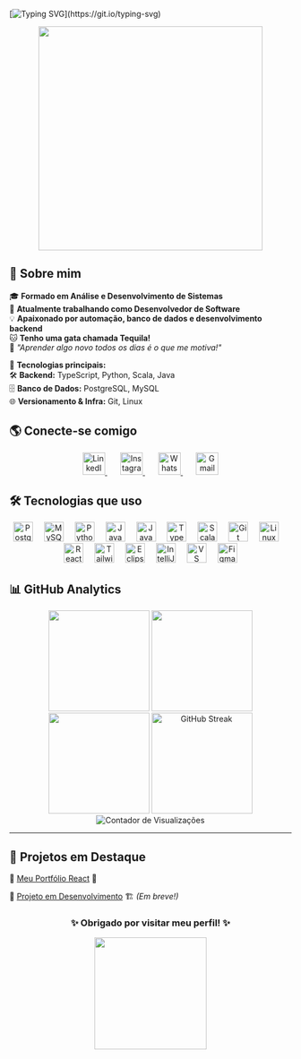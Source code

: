 [![Typing SVG](https://readme-typing-svg.demolab.com?font=Fira+Code&weight=700&size=25&duration=4000&pause=1000&color=FBFBFB&width=500&lines=Ol%C3%A1!+Seja+bem-vindo+ao+meu+perfil!)](https://git.io/typing-svg)

<p align="center">
  <img src="https://media.giphy.com/media/qgQUggAC3Pfv687qPC/giphy.gif" width="400px"/>
</p>



## 🚀 Sobre mim  

🎓 **Formado em Análise e Desenvolvimento de Sistemas**  
💼 **Atualmente trabalhando como Desenvolvedor de Software**  
💡 **Apaixonado por automação, banco de dados e desenvolvimento backend**  
🐱 **Tenho uma gata chamada Tequila!**  
📌 *"Aprender algo novo todos os dias é o que me motiva!"*  

🚀 **Tecnologias principais:**  
🛠️ **Backend:** TypeScript, Python, Scala, Java  
🗄️ **Banco de Dados:** PostgreSQL, MySQL  
🌐 **Versionamento & Infra:** Git, Linux  



## 🌎 Conecte-se comigo  

<p align="center">
  <a href="https://www.linkedin.com/in/victormelodesenvolvedor/" title="LinkedIn" target="_blank">
    <img src="https://cdn.jsdelivr.net/gh/devicons/devicon/icons/linkedin/linkedin-original.svg" height="40" alt="LinkedIn logo" />
  </a>
  &nbsp;&nbsp;&nbsp;&nbsp;&nbsp;
  <a href="https://www.instagram.com/vettormelo_?igsh=ZTI1Mno4eGw1cG90&utm_source=qr" title="Instagram" target="_blank">
    <img src="https://upload.wikimedia.org/wikipedia/commons/a/a5/Instagram_icon.png" height="40" alt="Instagram logo" />
  </a>
  &nbsp;&nbsp;&nbsp;&nbsp;&nbsp;
  <a href="https://wa.me/5511955984209" title="WhatsApp" target="_blank">
    <img src="https://upload.wikimedia.org/wikipedia/commons/6/6b/WhatsApp.svg" height="40" alt="WhatsApp logo" />
  </a>
  &nbsp;&nbsp;&nbsp;&nbsp;&nbsp;
  <a href="mailto:contatomelo2@gmail.com" title="Gmail">
    <img src="https://cdn.jsdelivr.net/gh/devicons/devicon/icons/google/google-original.svg" height="40" alt="Gmail logo" />
  </a>
</p>



## 🛠️ Tecnologias que uso  

<div align="center">
    <!-- Bancos de Dados -->
<img src="https://cdn.jsdelivr.net/gh/devicons/devicon/icons/postgresql/postgresql-original.svg" height="35" alt="PostgreSQL logo" />
<img width="12" />
<img src="https://cdn.jsdelivr.net/gh/devicons/devicon/icons/mysql/mysql-original.svg" height="35" alt="MySQL logo" />
<img width="12" />

<!-- Linguagens Backend -->
<img src="https://cdn.jsdelivr.net/gh/devicons/devicon/icons/python/python-original.svg" height="35" alt="Python logo" />
<img width="12" />
<img src="https://cdn.jsdelivr.net/gh/devicons/devicon/icons/java/java-original.svg" height="35" alt="Java logo" />
<img width="12" />
<img src="https://cdn.jsdelivr.net/gh/devicons/devicon/icons/javascript/javascript-original.svg" height="35" alt="JavaScript logo" />
<img width="12" />
<img src="https://cdn.jsdelivr.net/gh/devicons/devicon/icons/typescript/typescript-original.svg" height="35" alt="TypeScript logo" />
<img width="12" />
<img src="https://cdn.jsdelivr.net/gh/devicons/devicon/icons/scala/scala-original.svg" height="35" alt="Scala logo" />
<img width="12" />

<!-- Versionamento e Sistemas Operacionais -->
<img src="https://cdn.jsdelivr.net/gh/devicons/devicon/icons/git/git-original.svg" height="35" alt="Git logo" />
<img width="12" />
<img src="https://cdn.jsdelivr.net/gh/devicons/devicon/icons/linux/linux-original.svg" height="35" alt="Linux logo" />
<img width="12" />

<!-- Frameworks & Bibliotecas (caso FullStack) -->
<img src="https://cdn.jsdelivr.net/gh/devicons/devicon/icons/react/react-original.svg" height="35" alt="React logo" />
<img width="12" />
<img src="https://cdn.jsdelivr.net/gh/devicons/devicon/icons/tailwindcss/tailwindcss-original-wordmark.svg" height="35" alt="TailwindCSS logo" />
<img width="12" />

<!-- IDEs e Ferramentas -->
<img src="https://cdn.jsdelivr.net/gh/devicons/devicon/icons/eclipse/eclipse-original.svg" height="35" alt="Eclipse logo" />
<img width="12" />
<img src="https://cdn.jsdelivr.net/gh/devicons/devicon/icons/intellij/intellij-original.svg" height="35" alt="IntelliJ logo" />
<img width="12" />
<img src="https://cdn.jsdelivr.net/gh/devicons/devicon/icons/vscode/vscode-original.svg" height="35" alt="VS Code logo" />
<img width="12" />

<!-- Prototipagem -->
<img src="https://cdn.jsdelivr.net/gh/devicons/devicon/icons/figma/figma-original.svg" height="35" alt="Figma logo" />

</div>







## 📊 GitHub Analytics  

<div align="center">

  <!-- Status GitHub -->
  <img height="180em" src="https://github-readme-stats.vercel.app/api?username=VetorMelo&show_icons=true&theme=radical&include_all_commits=true&count_private=true"/>

  <!-- Linguagens mais usadas (Tema neon gradiente) -->
  <img height="180em" src="https://github-readme-stats.vercel.app/api/top-langs/?username=VetorMelo&layout=compact&langs_count=10&theme=chartreuse-dark&hide=css,html"/>

   <!-- Gráfico de Contribuições (Tema mais dinâmico) -->
  <img height="180em" src="https://github-readme-activity-graph.vercel.app/graph?username=VetorMelo&theme=react&hide_border=true&area=true"/>

  <!-- GitHub Streak -->
  <img height="180em" src="https://github-readme-streak-stats.herokuapp.com/?user=VetorMelo&theme=radical" alt="GitHub Streak"/>

  <!-- Contador de visitas (interativo) -->
  <img src="https://komarev.com/ghpvc/?username=VetorMelo&label=Visualizações&color=brightgreen&style=flat-square" alt="Contador de Visualizações"/>

</div>

---

## 🚀 Projetos em Destaque

🔹 [Meu Portfólio React](https://vetormelo.github.io/portfolio_victor_react/) 💼

🔹 [Projeto em Desenvolvimento](#) 🏗️ *(Em breve!)*



<h3 align="center">✨ Obrigado por visitar meu perfil! ✨</h3>
<p align="center">
  <img src="https://media.giphy.com/media/j5QcmXoFWp2Xp3ntfo/giphy.gif" width="200px"/>
</p>

